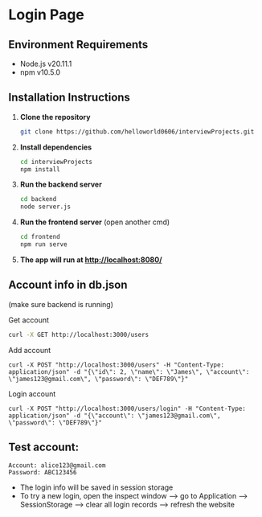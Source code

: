 # Login Page

## Environment Requirements
- Node.js v20.11.1
- npm v10.5.0

## Installation Instructions

1. **Clone the repository**
    ```bash
    git clone https://github.com/helloworld0606/interviewProjects.git
    ```

2. **Install dependencies**
    ```bash
    cd interviewProjects
    npm install
    ```

3. **Run the backend server**
    ```bash
    cd backend
    node server.js
    ```

4. **Run the frontend server** (open another cmd)
    ```bash
    cd frontend
    npm run serve
    ```

5. **The app will run at [http://localhost:8080/](http://localhost:8080/)**



## Account info in db.json
(make sure backend is running)

Get account
```bash
curl -X GET http://localhost:3000/users
```
Add account
```
curl -X POST "http://localhost:3000/users" -H "Content-Type: application/json" -d "{\"id\": 2, \"name\": \"James\", \"account\": \"james123@gmail.com\", \"password\": \"DEF789\"}"
```
Login account
```
curl -X POST "http://localhost:3000/users/login" -H "Content-Type: application/json" -d "{\"account\": \"james123@gmail.com\", \"password\": \"DEF789\"}"
```

## Test account:
```
Account: alice123@gmail.com
Password: ABC123456
```

- The login info will be saved in session storage
- To try a new login, open the inspect window —> go to Application —> SessionStorage —> clear all login records —> refresh the website

